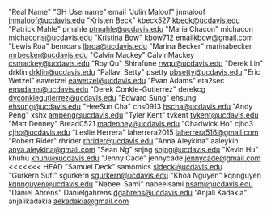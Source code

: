 "Real Name"		    "GH Username"		email
"Julin Maloof"		jnmaloof		jnmaloof@ucdavis.edu
"Kristen Beck"		kbeck527		kbeck@ucdavis.edu
"Patrick Mahle"		pmahle			ptmahle@ucdavis.edu
"Maria Chacon"		michacon		michacons@ucdavis.edu
"Kristina Bow" 		kbow712			emailkbow@gmail.com					
"Lewis Roa"           benroars		lbroa@ucdavis.edu
"Marina Becker"		marinabecker	mrbecker@ucdavis.edu
"Calvin Mackey"       CalvinMackey    csmackey@ucdavis.edu
"Roy Qu"			    Shirafune		rwqu@ucdavis.edu
"Derek Lin"		    drklin			drklin@ucdavis.edu
"Pallavi Setty"		psetty			pbsetty@ucdavis.edu
"Eric Wetzel"		    eawetzel		eawetzel@ucdavis.edu
"Evan Adams"		    eta2sec			emadams@ucdavis.edu
"Derek Conkle-Gutierrez"  derekcg     dvconklegutierrez@ucdavis.edu
"Edward Sung"		    ehsung			ehsung@ucdavis.edu
"HeeSun Cha"          chs0913         hscha@ucdavis.edu
"Andy Peng"           xshx            ampeng@ucdavis.edu
"Tyler Kent"		    tvkent			tvkent@ucdavis.edu
"Matt Denney"		    Bread0521		madenney@ucdavis.edu
"Chadwick Ho"		    cjho3			cjho@ucdavis.edu
"Leslie Herrera"		laherrera2015	laherrera516@gmail.com
"Robert Rider"		rhrider			rhrider@ucdavis.edu
"Anna Aleykina" 		aaleykin		anya.aleykina@gmail.com
"Sean Ng"			    snjng			snjng@ucdavis.edu
"Kevin Hu"		    khuhu			khuhu@ucdavis.edu
"Jenny Cade"         jennycade       jennycade@gmail.com
<<<<<<< HEAD
"Samuel Deck"		samomics		sldeck@ucdavis.edu		
"Gurkern Sufi"		sgurkern		sgurkern@ucdavis.edu
"Khoa Nguyen"           kqnnguyen               kqnnguyen@ucdavis.edu
"Nabeel Sami"         nabeelsami            nsami@ucdavis.edu
"Daniel Ahrens"       Danielgahrens              dgahrens@ucdavis.edu
"Anjali Kadakia"	anjalikadakia	aekadakia@gmail.com
